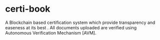 # certi-book
A Blockchain based certification system which provide transparency and easeness at its best . All documents uploaded are verified using Autonomous Verification Mechanism [AVM].

